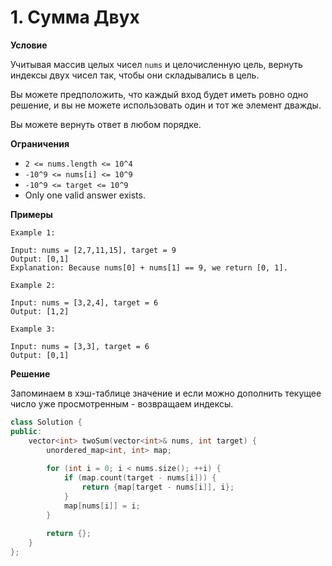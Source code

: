 # 1. Сумма Двух

**Условие**

Учитывая массив целых чисел `nums` и целочисленную цель, вернуть индексы двух чисел так, чтобы они складывались в цель.

Вы можете предположить, что каждый вход будет иметь ровно одно решение, и вы не можете использовать один и тот же элемент дважды.

Вы можете вернуть ответ в любом порядке.

**Ограничения**
- `2 <= nums.length <= 10^4`
- `-10^9 <= nums[i] <= 10^9`
- `-10^9 <= target <= 10^9`
- Only one valid answer exists.

**Примеры**
```
Example 1:

Input: nums = [2,7,11,15], target = 9
Output: [0,1]
Explanation: Because nums[0] + nums[1] == 9, we return [0, 1].

Example 2:

Input: nums = [3,2,4], target = 6
Output: [1,2]

Example 3:

Input: nums = [3,3], target = 6
Output: [0,1]
```


**Решение**

Запоминаем в хэш-таблице значение и если можно дополнить текущее число уже просмотренным - возвращаем индексы.
```C++
class Solution {
public:
    vector<int> twoSum(vector<int>& nums, int target) {
        unordered_map<int, int> map;
        
        for (int i = 0; i < nums.size(); ++i) {
            if (map.count(target - nums[i])) {
                return {map[target - nums[i]], i};
            }
            map[nums[i]] = i;
        }
        
        return {};
    }
};
```






 


 


